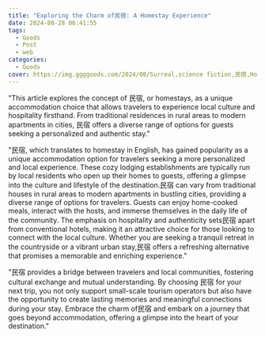 ```yaml
---
title: "Exploring the Charm of民宿: A Homestay Experience"
date: 2024-08-28 06:41:55
tags:
  - Goods
  - Post
  - web
categories:
  - Goods
cover: https://img.ggggoods.com/2024/08/Surreal,science fiction,民宿,Homestay,technology,tech,diagrams,renderings,colors_20240830_00001_.png
---
```


"This article explores the concept of 民宿, or homestays, as a unique accommodation choice that allows travelers to experience local culture and hospitality firsthand. From traditional residences in rural areas to modern apartments in cities, 民宿 offers a diverse range of options for guests seeking a personalized and authentic stay."

"民宿, which translates to homestay in English, has gained popularity as a unique accommodation option for travelers seeking a more personalized and local experience. These cozy lodging establishments are typically run by local residents who open up their homes to guests, offering a glimpse into the culture and lifestyle of the destination.民宿 can vary from traditional houses in rural areas to modern apartments in bustling cities, providing a diverse range of options for travelers. Guests can enjoy home-cooked meals, interact with the hosts, and immerse themselves in the daily life of the community. The emphasis on hospitality and authenticity sets民宿 apart from conventional hotels, making it an attractive choice for those looking to connect with the local culture. Whether you are seeking a tranquil retreat in the countryside or a vibrant urban stay,民宿 offers a refreshing alternative that promises a memorable and enriching experience."

"民宿 provides a bridge between travelers and local communities, fostering cultural exchange and mutual understanding. By choosing 民宿 for your next trip, you not only support small-scale tourism operators but also have the opportunity to create lasting memories and meaningful connections during your stay. Embrace the charm of民宿 and embark on a journey that goes beyond accommodation, offering a glimpse into the heart of your destination."
